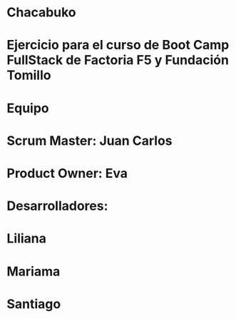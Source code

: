 # Chacabuko
# Ejercicio para el curso de Boot Camp FullStack de Factoria F5 y Fundación Tomillo


# Equipo
# Scrum Master: Juan Carlos
# Product Owner: Eva
# Desarrolladores: 
# Liliana
# Mariama
# Santiago